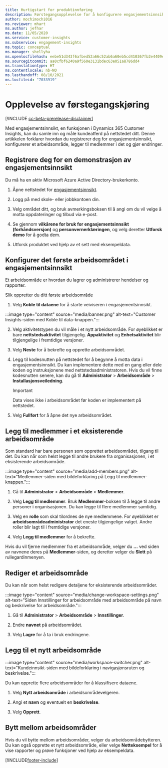 ```yaml
---
title: Hurtigstart for produktinnføring
description: Førstegangsopplevelse for å konfigurere engasjementsinnsiktfunksjoner.
author: mochimochi016
ms.reviewer: mhart
ms.author: jefhar
ms.date: 11/05/2020
ms.service: customer-insights
ms.subservice: engagement-insights
ms.topic: conceptual
ms.manager: shellyha
ms.openlocfilehash: eebe51d343f6afbed52a66c52ab6a60eb5cd410367fb2e4409eb8679f357c91e
ms.sourcegitcommit: aa0cfbf6240a9f560e3131bdec63e051a8786dd4
ms.translationtype: HT
ms.contentlocale: nb-NO
ms.lasthandoff: 08/10/2021
ms.locfileid: "7033919"
---
```

# <a name="first-run-experience"></a>Opplevelse av førstegangskjøring

[!INCLUDE [cc-beta-prerelease-disclaimer](includes/cc-beta-prerelease-disclaimer.md)]

Med engasjementsinnsikt, en funksjonen i Dynamics 365 Customer Insights, kan du samle inn og måle kundeatferd på nettstedet ditt. Denne artikkelen forklarer hvordan du registrerer deg for engasjementsinnsikt, konfigurerer et arbeidsområde, legger til medlemmer i det og gjør endringer.

## <a name="sign-up-for-a-demo-of-engagement-insights"></a>Registrere deg for en demonstrasjon av engasjementsinnsikt

Du må ha en aktiv Microsoft Azure Active Directory-brukerkonto. 

1. Åpne nettstedet for [engasjementsinnsikt](https://pi.dynamics.com/). 

1. Logg på med skole- eller jobbkontoen din.

1. Velg området ditt, og bruk avmerkingsboksen til å angi om du vil velge å motta oppdateringer og tilbud via e-post.

1. Se gjennom **vilkårene for bruk for engasjementsinnsikt (forhåndsversjon)** og **personvernerklæringen**, og velg deretter **Utforsk demo** for å godta dem.

1. Utforsk produktet ved hjelp av et sett med eksempeldata. 

## <a name="set-up-your-first-workspace-in-engagement-insights"></a>Konfigurer det første arbeidsområdet i engasjementsinnsikt

Et arbeidsområde er hvordan du lagrer og administrerer hendelser og rapporter.

Slik oppretter du ditt første arbeidsområde

1. Velg **Koble til dataene** for å starte veiviseren i engasjementsinnsikt. 

:::image type="content" source="media/banner.png" alt-text="Customer Insights-siden med Koble til data-knappen.":::

2. Velg aktivitetstypen du vil måle i et nytt arbeidsområde. For øyeblikket er bare **nettstedsaktivitet** tilgjengelig. **Appaktivitet** og **Enhetsaktivitet** blir tilgjengelige i fremtidige versjoner.

1. Velg **Neste** for å bekrefte og opprette arbeidsområdet.

1. Legg til kodesnutten på nettstedet for å begynne å motta data i engasjementsinnsikt. Du kan implementere dette med en gang eller dele koden og instruksjonene med nettstedsadministratoren. Hvis du vil finne kodesnutten senere, kan du gå til **Administrator** > **Arbeidsområde** > **Installasjonsveiledning**.

   > [!IMPORTANT]
   > Data vises ikke i arbeidsområdet før koden er implementert på nettstedet.

1. Velg **Fullført** for å åpne det nye arbeidsområdet. 

## <a name="add-members-to-an-existing-workspace"></a>Legg til medlemmer i et eksisterende arbeidsområde

Som standard har bare personen som opprettet arbeidsområdet, tilgang til det. Du kan når som helst legge til andre brukere fra organisasjonen, i et eksisterende arbeidsområde.

:::image type="content" source="media/add-members.png" alt-text="Medlemmer-siden med bildeforklaring på Legg til medlemmer-knappen.":::

1. Gå til **Administrator** > **Arbeidsområde** > **Medlemmer**.

2. Velg **Legg til medlemmer**. Bruk **Medlemmer**-boksen til å legge til andre personer i organisasjonen. Du kan legge til flere medlemmer samtidig.

3. Velg en **rolle** som skal tilordnes de nye medlemmene. For øyeblikket er **arbeidsområdeadministrator** det eneste tilgjengelige valget. Andre roller blir lagt til i fremtidige versjoner.

4. Velg **Legg til medlemmer** for å bekrefte.

Hvis du vil fjerne medlemmer fra et arbeidsområde, velger du **...** ved siden av navnene deres på **Medlemmer**-siden, og deretter velger du **Slett** på rullegardinmenyen.

## <a name="edit-a-workspace"></a>Rediger et arbeidsområde

Du kan når som helst redigere detaljene for eksisterende arbeidsområder.

:::image type="content" source="media/change-workspace-settings.png" alt-text="Siden Innstillinger for arbeidsområde med arbeidsområde på navn og beskrivelse for arbeidsområde.":::

1. Gå til **Administrator** > **Arbeidsområde** > **Innstillinger**.

1. Endre **navnet** på arbeidsområdet.

1. Velg **Lagre** for å ta i bruk endringene.

## <a name="add-another-new-workspace"></a>Legg til et nytt arbeidsområde

:::image type="content" source="media/workspace-switcher.png" alt-text="Kundeinnsikt-siden med bildeforklaring i navigasjonsruten og beskrivelse.":::

Du kan opprette flere arbeidsområder for å klassifisere dataene.

1. Velg **Nytt arbeidsområde** i arbeidsområdevelgeren.

1. Angi et **navn** og eventuelt en **beskrivelse**.

1. Velg **Opprett**.

## <a name="switch-between-workspaces"></a>Bytt mellom arbeidsområder

Hvis du vil bytte mellom arbeidsområder, velger du arbeidsområdebytteren. Du kan også opprette et nytt arbeidsområde, eller velge **Netteksempel** for å vise rapporter og prøve funksjoner ved hjelp av eksempeldata. 



[!INCLUDE[footer-include](../includes/footer-banner.md)]